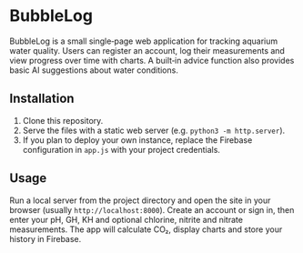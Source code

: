 # BubbleLog

BubbleLog is a small single‑page web application for tracking aquarium water quality. Users can register an account, log their measurements and view progress over time with charts. A built‑in advice function also provides basic AI suggestions about water conditions.

## Installation

1. Clone this repository.
2. Serve the files with a static web server (e.g. `python3 -m http.server`).
3. If you plan to deploy your own instance, replace the Firebase configuration in `app.js` with your project credentials.

## Usage

Run a local server from the project directory and open the site in your browser (usually `http://localhost:8000`). Create an account or sign in, then enter your pH, GH, KH and optional chlorine, nitrite and nitrate measurements. The app will calculate CO₂, display charts and store your history in Firebase.
